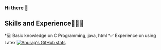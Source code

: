 ### Hi there 👋

## Skills and Experience💁🏻‍♀️
*💻 Basic knowledge on C Programming, java, html
*✅ Experience on using Latex
[![Anurag's GitHub stats](https://github-readme-stats.vercel.app/api?username=SheikhAfrin)](https://github.com/anuraghazra/github-readme-stats)
